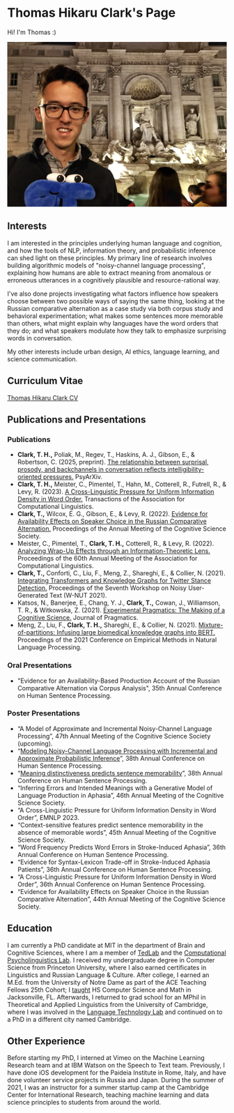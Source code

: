 # Thomas Hikaru Clark's Page

Hi! I'm Thomas :) 

![](pirome.jpeg)

## Interests
I am interested in the principles underlying human language and cognition, and how the tools of NLP, information theory, and probabilistic inference can shed light on these principles. My primary line of research involves building algorithmic models of "noisy-channel language processing", explaining how humans are able to extract meaning from anomalous or erroneous utterances in a cognitively plausible and resource-rational way. 

I've also done projects investigating what factors influence how speakers choose between two possible ways of saying the same thing, looking at the Russian comparative alternation as a case study via both corpus study and behavioral experimentation; what makes some sentences more memorable than others, what might explain why languages have the word orders that they do; and what speakers modulate how they talk to emphasize surprising words in conversation.  

My other interests include urban design, AI ethics, language learning, and science communication. 

## Curriculum Vitae

[Thomas Hikaru Clark CV](pubs/Thomas%20Hikaru%20Clark%20%E2%80%94%20Curriculum%20Vitae-April-2025.pdf)

## Publications and Presentations

### Publications

- **Clark, T. H.,** Poliak, M., Regev, T., Haskins, A. J., Gibson, E., & Robertson, C. (2025, preprint). [The relationship between surprisal, prosody, and backchannels in conversation reflects intelligibility-oriented pressures.](https://doi.org/10.31234/osf.io/uydmx_v1) PsyArXiv. 
- **Clark, T. H.,** Meister, C., Pimentel, T., Hahn, M., Cotterell, R., Futrell, R., & Levy, R. (2023). [A Cross-Linguistic Pressure for Uniform Information Density in Word Order.](https://doi.org/10.1162/tacl_a_00589) Transactions of the Association for Computational Linguistics.
- **Clark, T.,** Wilcox, E. G., Gibson, E., & Levy, R. (2022). [Evidence for Availability Effects on Speaker Choice in the Russian Comparative Alternation.](https://escholarship.org/uc/item/1q19f8vt) Proceedings of the Annual Meeting of the Cognitive Science Society.
- Meister, C., Pimentel, T., **Clark, T. H.,** Cotterell, R., & Levy, R. (2022). [Analyzing Wrap-Up Effects through an Information-Theoretic Lens.](https://aclanthology.org/2022.acl-short.3.pdf) Proceedings of the 60th Annual Meeting of the Association for Computational Linguistics. 
- **Clark, T.,** Conforti, C., Liu, F., Meng, Z., Shareghi, E., & Collier, N. (2021). [Integrating Transformers and Knowledge Graphs for Twitter Stance Detection.](https://aclanthology.org/2021.wnut-1.34/) Proceedings of the Seventh Workshop on Noisy User-Generated Text (W-NUT 2021).
- Katsos, N., Banerjee, E., Chang, Y. J., **Clark, T.,** Cowan, J., Williamson, T. R., & Witkowska, Z. (2021). [Experimental Pragmatics: The Making of a Cognitive Science.](https://doi.org/10.1016/j.pragma.2021.09.006.) Journal of Pragmatics. 
- Meng, Z., Liu, F., **Clark, T. H.,** Shareghi, E., & Collier, N. (2021). [Mixture-of-partitions: Infusing large biomedical knowledge graphs into BERT.](https://aclanthology.org/2021.emnlp-main.383.pdf) Proceedings of the 2021 Conference on Empirical Methods in Natural Language Processing. 

### Oral Presentations

- "Evidence for an Availability-Based Production Account of the Russian Comparative Alternation via Corpus Analysis", 35th Annual Conference on Human Sentence Processing. 

### Poster Presentations

- “A Model of Approximate and Incremental Noisy-Channel Language Processing”, 47th Annual Meeting of the Cognitive Science Society (upcoming).
- “[Modeling Noisy-Channel Language Processing with Incremental and Approximate Probabilistic Inference]((pubs/HSP2025Poster_NoisyChannelModel.pdf))”, 38th Annual Conference on Human Sentence Processing. 
- “[Meaning distinctiveness predicts sentence memorability]((pubs/HSP2025Poster_SentenceMemorability.pdf))”, 38th Annual Conference on Human Sentence Processing.
- “Inferring Errors and Intended Meanings with a Generative Model of Language Production in Aphasia”, 46th Annual Meeting of the Cognitive Science Society.
- “A Cross-Linguistic Pressure for Uniform Information Density in Word Order”, EMNLP 2023. 
- “Context-sensitive features predict sentence memorability in the absence of memorable words”, 45th Annual Meeting of the Cognitive Science Society. 
- “Word Frequency Predicts Word Errors in Stroke-Induced Aphasia”, 36th Annual Conference on Human Sentence Processing.
- “Evidence for Syntax-Lexicon Trade-off in Stroke-Induced Aphasia Patients”, 36th Annual Conference on Human Sentence Processing.
- “A Cross-Linguistic Pressure for Uniform Information Density in Word Order”, 36th Annual Conference on Human Sentence Processing.
- “Evidence for Availability Effects on Speaker Choice in the Russian Comparative Alternation”, 44th Annual Meeting of the Cognitive Science Society.

## Education
I am currently a PhD candidate at MIT in the department of Brain and Cognitive Sciences, where I am a member of [TedLab](http://tedlab.mit.edu/) and the [Computational Psycholinguistics Lab](http://cpl.mit.edu/). I received my undergraduate degree in Computer Science from Princeton University, where I also earned certificates in Linguistics and Russian Language & Culture. After college, I earned an M.Ed. from the University of Notre Dame as part of the ACE Teaching Fellows 25th Cohort; I [taught](https://ace.nd.edu/news/getting-things-done-escape-room-style) HS Computer Science and Math in Jacksonville, FL. Afterwards, I returned to grad school for an MPhil in Theoretical and Applied Linguistics from the University of Cambridge, where I was involved in the [Language Technology Lab](http://ltl.mml.cam.ac.uk/) and continued on to a PhD in a different city named Cambridge. 

## Other Experience
Before starting my PhD, I interned at Vimeo on the Machine Learning Research team and at IBM Watson on the Speech to Text team. Previously, I have done iOS development for the Paideia Institute in Rome, Italy, and have done volunteer service projects in Russia and Japan. During the summer of 2021, I was an instructor for a summer startup camp at the Cambridge Center for International Research, teaching machine learning and data science principles to students from around the world. 



